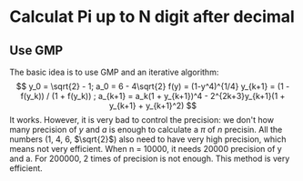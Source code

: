 # Calculat Pi up to N digit after decimal
## Use GMP 
The basic idea is to use GMP and an iterative algorithm:
$$
y_0 = \sqrt{2} - 1; a_0 = 6 - 4\sqrt{2}
f(y) = (1-y^4)^{1/4}
y_{k+1} = (1 -f(y_k)) / (1 + f(y_k)) ; a_{k+1} = a_k(1 + y_{k+1})^4 - 2^{2k+3}y_{k+1}(1 + y_{k+1} + y_{k+1}^2)
$$
It works.  However, it is very bad to control the precision: we don't how many precision of $y$ and $a$ is enough to calculate a $\pi$ of $n$ precisin. All the numbers (1, 4, 6, $\sqrt{2}$) also need to have very high precision, which means not very efficient. When n = 10000, it needs 20000 precision of y and a. For 200000, 2 times of precision is not enough. This method is very efficient. 

